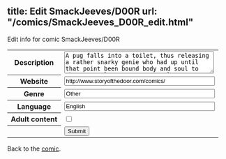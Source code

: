 title: Edit SmackJeeves/D00R
url: "/comics/SmackJeeves_D00R_edit.html"
---
Edit info for comic SmackJeeves/D00R

<form name="comic" action="http://gaepostmail.appspot.com/comic/" method="post">
<table class="comicinfo">
<tr>
<th>Description</th><td><textarea name="description" cols="40" rows="3">A pug falls into a toilet, thus releasing a rather snarky genie who had up until that point been bound body and soul to the extremely scummy receptacle.</textarea></td>
</tr>
<tr>
<th>Website</th><td><input type="text" name="url" value="http://www.storyofthedoor.com/comics/" size="40"/></td>
</tr>
<tr>
<th>Genre</th><td><input type="text" name="genre" value="Other" size="40"/></td>
</tr>
<tr>
<th>Language</th><td><input type="text" name="language" value="English" size="40"/></td>
</tr>
<tr>
<th>Adult content</th><td><input type="checkbox" name="adult" value="adult" /></td>
</tr>
<tr>
<th></th><td>
<input type="hidden" name="comic" value="SmackJeeves_D00R" />
<input type="submit" name="submit" value="Submit" />
</td>
</tr>
</table>
</form>

Back to the [comic](SmackJeeves_D00R.html).

